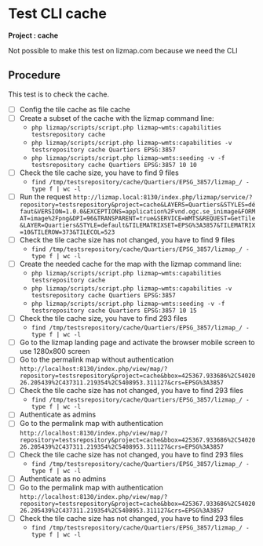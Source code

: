 # Test CLI cache

**Project : cache**

Not possible to make this test on lizmap.com because we need the CLI

## Procedure

This test is to check the cache.
- [ ] Config the tile cache as file cache
- [ ] Create a subset of the cache with the lizmap command line:
  - `php lizmap/scripts/script.php lizmap~wmts:capabilities testsrepository cache`
  - `php lizmap/scripts/script.php lizmap~wmts:capabilities -v  testsrepository cache Quartiers EPSG:3857`
  - `php lizmap/scripts/script.php lizmap~wmts:seeding -v -f testsrepository cache Quartiers EPSG:3857 10 10`
- [ ] Check the tile cache size, you have to find 9 files
  - `find /tmp/testsrepository/cache/Quartiers/EPSG_3857/lizmap_/ -type f | wc -l`
- [ ] Run the request `http://lizmap.local:8130/index.php/lizmap/service/?repository=testsrepository&project=cache&LAYERS=Quartiers&STYLES=défaut&VERSION=1.0.0&EXCEPTIONS=application%2Fvnd.ogc.se_inimage&FORMAT=image%2Fpng&DPI=96&TRANSPARENT=true&SERVICE=WMTS&REQUEST=GetTile&LAYER=Quartiers&STYLE=default&TILEMATRIXSET=EPSG%3A3857&TILEMATRIX=10&TILEROW=373&TILECOL=523`
- [ ] Check the tile cache size has not changed, you have to find 9 files
  - `find /tmp/testsrepository/cache/Quartiers/EPSG_3857/lizmap_/ -type f | wc -l`
- [ ] Create the needed cache for the map with the lizmap command line:
  - `php lizmap/scripts/script.php lizmap~wmts:capabilities testsrepository cache`
  - `php lizmap/scripts/script.php lizmap~wmts:capabilities -v  testsrepository cache Quartiers EPSG:3857`
  - `php lizmap/scripts/script.php lizmap~wmts:seeding -v -f testsrepository cache Quartiers EPSG:3857 10 15`
- [ ] Check the tile cache size, you have to find 293 files
  - `find /tmp/testsrepository/cache/Quartiers/EPSG_3857/lizmap_/ -type f | wc -l`
- [ ] Go to the lizmap landing page and activate the browser mobile screen to use 1280x800 screen
- [ ] Go to the permalink map without authentication `http://localhost:8130/index.php/view/map/?repository=testsrepository&project=cache&bbox=425367.933686%2C5402026.205439%2C437311.219354%2C5408953.311127&crs=EPSG%3A3857`
- [ ] Check the tile cache size has not changed, you have to find 293 files
  - `find /tmp/testsrepository/cache/Quartiers/EPSG_3857/lizmap_/ -type f | wc -l`
- [ ] Authenticate as admins
- [ ] Go to the permalink map with authentication `http://localhost:8130/index.php/view/map/?repository=testsrepository&project=cache&bbox=425367.933686%2C5402026.205439%2C437311.219354%2C5408953.311127&crs=EPSG%3A3857`
- [ ] Check the tile cache size has not changed, you have to find 293 files
  - `find /tmp/testsrepository/cache/Quartiers/EPSG_3857/lizmap_/ -type f | wc -l`
- [ ] Authenticate as no admins
- [ ] Go to the permalink map with authentication `http://localhost:8130/index.php/view/map/?repository=testsrepository&project=cache&bbox=425367.933686%2C5402026.205439%2C437311.219354%2C5408953.311127&crs=EPSG%3A3857`
- [ ] Check the tile cache size has not changed, you have to find 293 files
  - `find /tmp/testsrepository/cache/Quartiers/EPSG_3857/lizmap_/ -type f | wc -l`
